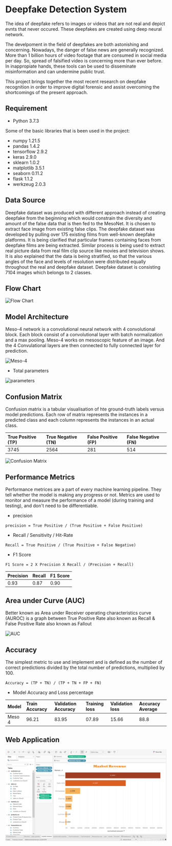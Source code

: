 # Deepfake Detection System

The idea of deepfake refers to images or videos that are not real and depict evnts that never occured. These deepfakes are created using deep neural network. 

The develpoment in the field of deepfakes are both astonishing and concerning. Nowadays, the danger of false news are generally recognized. More than 1 billion hours of video footage that are consumed in social media per day. So, spread of falsified video is concerning more than ever before. In inappropiate hands, these tools can be used to disseminate misinformation and can undermine public trust.   

This project brings together the most recent research on deepfake recognition in order to improve digital forensic and assist overcoming the shortcomings of the present approach. 


## Requirement

- Python 3.7.3

Some of the basic libraries that is been used in the project: 
- numpy 1.21.5 
- pandas 1.4.2
- tensorflow 2.9.2
- keras 2.9.0
- sklearn 1.0.2
- matplotlib 3.5.1
- seaborn 0.11.2
- flask 1.1.2
- werkzeug 2.0.3

## Data Source

Deepfake dataset was produced with different approach instead of creating deepfake from the beginning which would constrain the diversity and amount of the false data that is then fed to the MesoNet. It is chosen to extract face image from existing false clips. The deepfake dataset was developed by pulling over 175 existing films from well-known deepfake platforms. It is being clarified that particular frames containing faces from deepfake films are being extracted. Similar process is being used to extract real picture data from real film clip source like movies and television shows. It is also explained that the data is being stratified, so that the various angles of the face and levels of resolution were distributed equally throughout the real and deepfake dataset. Deepfake dataset is consisting 7104 images which belongs to 2 classes.
## Flow Chart

![Flow Chart](https://github.com/DragnaRR/Deepfake-Detection-System/assets/95096810/c71bcd3c-c122-43af-8f97-f6858111725f)

## Model Architecture

Meso-4 network is a convolutional neural network with 4 convolutional block. Each block consist of a convolutional layer with batch normalization and a max pooling. Meso-4 works on mesoscopic feature of an image. And the 4 Convulational layers are then connected to fully connected layer for prediction.

![Meso-4](https://github.com/DragnaRR/Deepfake-Detection-System/assets/95096810/b5feacb8-2313-4f73-936a-768574d3ef2f)

- Total parameters

![parameters](https://github.com/DragnaRR/Deepfake-Detection-System/assets/95096810/13311b56-3f01-43cc-8b8d-0768c3a13969)

## Confusion Matrix

Confusion matrix is a tabular visualisation of hte ground-truth labels versus model predictions. Each row of matrix represents the instances in a predicted class and each column represents the instances in an actual class. 

| True Positive (TP) | True Negative (TN) | False Positive (FP) | False Negative (FN) |
| :-------- | :-------- | :-------- | :-------- |
| 3745 | 2564 | 281 | 514 |

![Confusion Matrix](https://github.com/DragnaRR/Deepfake-Detection-System/assets/95096810/baeecd44-6d1a-4d52-89b6-3b795247fabf)

## Performance Metrics

Performance metrices are a part of every machine learning pipeline. They tell whether the model is making any progress or not.  Metrics are used to monitor and measure the performance of a model (during training and testing), and don't need to be differentiable. 

- precision

```
precision = True Positive / (True Positive + False Positive)

```

- Recall / Sensitivity / Hit-Rate

```
Recall = True Positive / (True Positive + False Negative)

```

- F1 Score

```
F1 Score = 2 X Precision X Recall / (Precision + Recall)

```
| Precision | Recall | F1 Score |
| :-------- | :-------- | :-------- |
| 0.93 | 0.87 | 0.90 |

## Area under Curve (AUC)

Better known as Area under Receiver operating characteristics curve (AUROC) is a graph between True Positive Rate also known as Recall & False Positive Rate also known as Fallout

![AUC](https://github.com/DragnaRR/Deepfake-Detection-System/assets/95096810/07e7ab3e-1ffa-4162-b08f-f0ff08a6e3a9)

## Accuracy

The simplest metric to use and implement and is defined as the number of correct predictions divided by the total number of predictions, multiplied by 100.

```
Accuracy = (TP + TN) / (TP + TN + FP + FN)

```

- Model Accuracy and Loss percentage

| Model | Train Accuracy | Validation Accuracy | Training loss | Validation loss | Accuracy Average |
| :-------- | :-------- | :-------- | :-------- | :-------- | :-------- |
| Meso 4 | 96.21 | 83.95 | 07.89 | 15.66 | 88.8 |

## Web Application

![Flow Chart](https://github.com/DragnaRR/sales-insight/blob/main/screenshots/Market_revenue.PNG)



 

